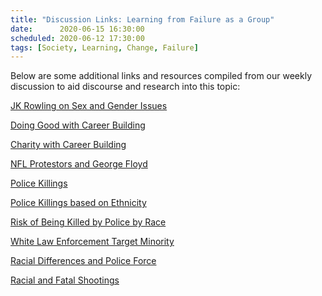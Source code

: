 ```yaml
---
title: "Discussion Links: Learning from Failure as a Group"
date:      2020-06-15 16:30:00
scheduled: 2020-06-12 17:30:00
tags: [Society, Learning, Change, Failure]
---
```

Below are some additional links and resources compiled from our weekly discussion to aid discourse and research into this topic:

<a href="https://www.jkrowling.com/opinions/j-k-rowling-writes-about-her-reasons-for-speaking-out-on-sex-and-gender-issues/">JK Rowling on Sex and Gender Issues</a>


<a href="https://www.effectivealtruism.org/">Doing Good with Career Building</a>

<a href="https://80000hours.org/">Charity with Career Building</a>

<a href="https://www.nytimes.com/2020/06/07/sports/football/george-floyd-nfl-players-fitzgerald.html">NFL Protestors and George Floyd</a>

<a href="https://www.prisonpolicy.org/blog/2020/06/05/policekillings/">Police Killings</a>

<a href="https://www.statista.com/statistics/1123070/police-shootings-rate-ethnicity-us/">Police Killings based on Ethnicity</a>

<a href="https://www.pnas.org/content/116/34/16793">Risk of Being Killed by Police by Race</a>

<a href="https://onlinelibrary.wiley.com/doi/abs/10.1111/puar.12956">White Law Enforcement Target Minority</a>

<a href="https://scholar.harvard.edu/fryer/publications/empirical-analysis-racial-differences-police-use-force">Racial Differences and Police Force</a>

<a href="https://www.pnas.org/content/116/32/15877">Racial and Fatal Shootings</a>
